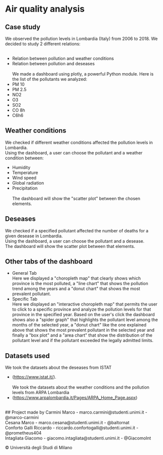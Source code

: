 # Air quality analysis

## Case study
We observed the pollution levels in Lombardia (Italy) from 2006 to 2018. We decided to study 2 different relations:<br><br>
- Relation between pollution and weather conditions<br>
- Relation between pollution and deseases<br><br>
We made a dashboard using plotly, a powerful Python module.
Here is the list of the pollutants we analyzed:<br>
- PM 10<br>
- PM 2.5<br>
- NO2<br>
- O3<br>
- SO2<br>
- CO 8h<br>
- C6h6
## Weather conditions
We checked if different weather conditions affected the pollution levels in Lombardia.<br>
Using the dashboard, a user can choose the pollutant and a weather condition between:<br>
- Humidity<br>
- Temperature<br>
- Wind speed<br>
- Global radiation<br>
- Precipitation<br><br>
The dashboard will show the "scatter plot" between the chosen elements.
## Deseases
We checked if a specified pollutant affected the number of deaths for a given desease in Lombardia.<br>
Using the dashboard, a user can choose the pollutant and a desease.<br>
The dashboard will show the scatter plot between that elements.
## Other tabs of the dashboard
- General Tab<br>
Here we displayed a "choropleth map" that clearly shows which province is the most polluted, a "line chart" that shows the pollution trend among the years and a "donut chart" that shows the most prevalent pollutant.<br>
- Specific Tab<br>
Here we displayed an "interactive choropleth map" that permits the user to click to a specific province and analyze the pollution levels for that province in the specified year. Based on the user's click the dashboard shows also a "spider graph" that highlights the pollutant level among the months of the selected year, a "donut chart" like the one explained above that shows the most prevalent pollutant in the selected year and finally a "box plot" and a "area chart" that show the distribution of the pollutant level and if the pollutant exceeded the legally admitted limits.

## Datasets used
We took the datasets about the deseases from ISTAT<br>
- (https://www.istat.it/).<br><br>
We took the datasets about the weather conditions and the pollution levels from ARPA Lombardia<br>
- (https://www.arpalombardia.it/Pages/ARPA_Home_Page.aspx)
<br>
## Project made by
Carmini Marco - marco.carmini@studenti.unimi.it - @marco-carmini<br>
Cesana Marco - marco.cesana@studenti.unimi.it - @baltornat<br>
Conforto Galli Riccardo - riccardo.confortogalli@studenti.unimi.it - @prometheus404<br>
Intagliata Giacomo - giacomo.intagliata@studenti.unimi.it - @GiacomoInt

© Università degli Studi di Milano
